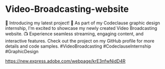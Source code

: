 # Video-Broadcasting-website



🎥 Introducing my latest project! 🌟 As part of my Codeclause graphic design internship, I'm excited to showcase my newly created Video Broadcasting website. 📺 Experience seamless streaming, engaging content, and interactive features. Check out the project on my GitHub profile for more details and code samples. #VideoBroadcasting #CodeclauseInternship #GraphicDesign


https://new.express.adobe.com/webpage/krE3nfwNidD4R

